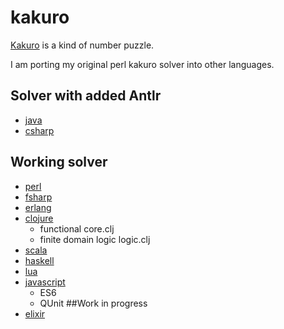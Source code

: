 # kakuro

[Kakuro](https://en.wikipedia.org/wiki/Kakuro) is a kind of number puzzle.

I am porting my original perl kakuro solver into other languages.

## Solver with added Antlr
* [java](https://github.com/gavilancomun/kakuro-java)
* [csharp](https://github.com/gavilancomun/kakuro-csharp)

## Working solver
* [perl](https://github.com/gavilancomun/kakuro-perl)
* [fsharp](https://github.com/gavilancomun/kakuro-fsharp)
* [erlang](https://github.com/gavilancomun/kakuro-erlang)
* [clojure](https://github.com/gavilancomun/kakuro-clojure)
    * functional core.clj
    * finite domain logic logic.clj
* [scala](https://github.com/gavilancomun/kakuro-scala)
* [haskell](https://github.com/gavilancomun/kakuro-haskell)
* [lua](https://github.com/gavilancomun/kakuro-lua)
* [javascript](https://github.com/gavilancomun/kakuro-js)
    * ES6
    * QUnit
##Work in progress
* [elixir](https://github.com/gavilancomun/kakuro-elixir)

